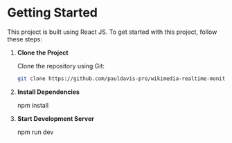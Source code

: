 # Getting Started

This project is built using React JS. To get started with this project, follow these steps:

1. **Clone the Project**

   Clone the repository using Git:

   ```bash
   git clone https://github.com/pauldavis-pro/wikimedia-realtime-monitoring.git
   ```

2. **Install Dependencies**

   npm install

3. **Start Development Server**

   npm run dev
